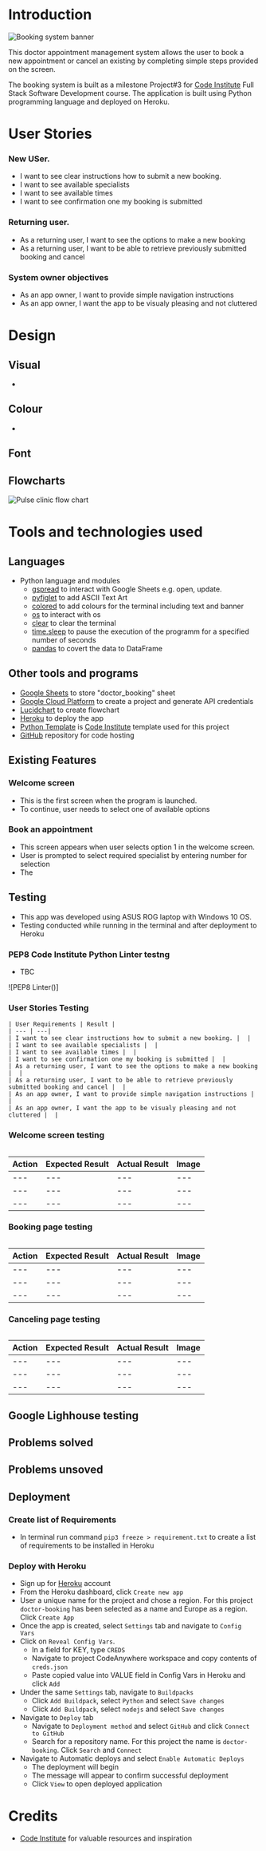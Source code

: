 # Introduction

![Booking system banner](/assets/images/banner.PNG)

This doctor appointment management system allows the user to book a new appointment or cancel an existing by completing simple steps provided on the screen.

The booking system is built as a milestone Project#3 for [Code Institute](https://codeinstitute.net/) Full Stack Software Development course. The application is built using Python programming language and deployed on Heroku.

# User Stories

### New USer.

- I want to see clear instructions how to submit a new booking.
- I want to see available specialists
- I want to see available times
- I want to see confirmation one my booking is submitted

### Returning user.

- As a returning user, I want to see the options to make a new booking 
- As a returning user, I want to be able to retrieve previously submitted booking and cancel

### System owner objectives

- As an app owner, I want to provide simple navigation instructions
- As an app owner, I want the app to be visualy pleasing and not cluttered


# Design

## Visual

- 

## Colour

-

## Font


## Flowcharts

![Pulse clinic flow chart](assets/images/flowchart.png)

# Tools and technologies used

## Languages

- Python language and modules
    - [gspread](https://pypi.org/project/gspread/) to interact with Google Sheets e.g. open, update. 
    - [pyfiglet](https://pypi.org/project/pyfiglet/) to add ASCII Text Art
    - [colored](https://pypi.org/project/colored/) to add colours for the terminal including text and banner
    - [os](https://docs.python.org/3/library/os.html) to interact with os
    - [clear](https://pypi.org/project/clear/) to clear the terminal
    - [time.sleep](https://docs.python.org/3/library/time.html?highlight=sleep#time.sleep) to pause the execution of the programm for a specified number of seconds
    - [pandas](https://pandas.pydata.org/) to covert the data to DataFrame

## Other tools and programs

- [Google Sheets](https://docs.google.com/spreadsheets/) to store "doctor_booking" sheet
- [Google Cloud Platform](https://console.cloud.google.com/) to create a project and generate API credentials
- [Lucidchart](https://www.lucidchart.com/) to create flowchart
- [Heroku](https://www.heroku.com/) to deploy the app
- [Python Template](https://github.com/Code-Institute-Org/python-essentials-template) is [Code Institute](https://codeinstitute.net/ie/) template used for this project
- [GitHub](https://github.com/) repository for code hosting

## Existing Features

### Welcome screen

- This is the first screen when the program is launched.
- To continue, user needs to select one of available options

### Book an appointment
- This screen appears when user selects option 1 in the welcome screen.
- User is prompted to select required specialist by entering number for selection
- The 

## Testing

- This app was developed using ASUS ROG laptop with Windows 10 OS. 
- Testing conducted while running in the terminal and after deployment to Heroku

### PEP8 Code Institute Python Linter testng

- TBC

![PEP8 Linter()]

### User Stories Testing

    | User Requirements | Result |
    | --- | ---|
    | I want to see clear instructions how to submit a new booking. |  |
    | I want to see available specialists |  |
    | I want to see available times |  |
    | I want to see confirmation one my booking is submitted |  |
    | As a returning user, I want to see the options to make a new booking |  |
    | As a returning user, I want to be able to retrieve previously submitted booking and cancel |  |
    | As an app owner, I want to provide simple navigation instructions |  |
    | As an app owner, I want the app to be visualy pleasing and not cluttered |  |

### Welcome screen testing
![]()

| Action | Expected Result | Actual Result | Image |
| --- | --- | --- | --- |
| --- | --- | --- | --- |
| --- | --- | --- | --- |
| --- | --- | --- | --- |

### Booking page testing
![]()

| Action | Expected Result | Actual Result | Image |
| --- | --- | --- | --- |
| --- | --- | --- | --- |
| --- | --- | --- | --- |
| --- | --- | --- | --- |

### Canceling page testing
![]()

| Action | Expected Result | Actual Result | Image |
| --- | --- | --- | --- |
| --- | --- | --- | --- |
| --- | --- | --- | --- |
| --- | --- | --- | --- |

## Google Lighhouse testing


## Problems solved

## Problems unsoved

## Deployment

### Create list of Requirements
- In terminal run command `pip3 freeze > requirement.txt` to create a list of requirements to be installed in Heroku

### Deploy with Heroku
- Sign up for [Heroku](https://dashboard.heroku.com/apps) account
- From the Heroku dashboard, click `Create new app`
- User a unique name for the project and chose a region. For this project `doctor-booking` has been selected as a name and Europe as a region. Click `Create App`
- Once the app is created, select `Settings` tab and navigate to `Config Vars`
- Click on `Reveal Config Vars`. 
    - In a field for KEY, type `CREDS`
    - Navigate to project CodeAnywhere workspace and copy contents of `creds.json`
    - Paste copied value into VALUE field in Config Vars in Heroku and click `Add`
- Under the same `Settings` tab, navigate to `Buildpacks`  
    - Click `Add Buildpack`, select `Python` and select `Save changes`
    - Click `Add Buildpack`, select `nodejs` and select `Save changes`
- Navigate to `Deploy` tab
    - Navigate to `Deployment method` and select `GitHub` and click `Connect to GitHub`
    - Search for a repository name. For this project the name is `doctor-booking`. Click `Search` and `Connect`
- Navigate to Automatic deploys and select `Enable Automatic Deploys` 
    - The deployment will begin
    - The message will appear to confirm successful deployment
    - Click `View` to open deployed application



# Credits
 - [Code Institute](https://codeinstitute.net/ie/) for valuable resources and inspiration



